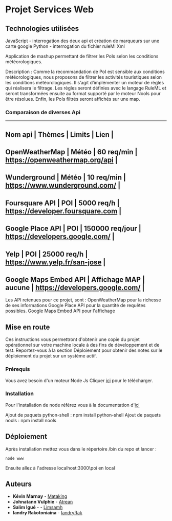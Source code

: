 # Projet Services Web

## Technologies utilisées
JavaScript - interrogation des deux api et création de marqueurs sur une carte google
Python - interrogation du fichier ruleMl Xml

Application de mashup permettant de filtrer les PoIs selon les conditions météorologiques.

Description : Comme la recommandation de PoI est sensible aux
conditions météorologiques, nous proposons de filtrer les activités
touristiques selon les conditions météorologiques. Il s’agit
d’implémenter un moteur de règles qui réalisera le filtrage. Les règles
seront définies avec le langage RuleML et seront transformées
ensuite au format supporté par le moteur Nools pour être résolues.
Enfin, les PoIs filtrés seront affichés sur une map.


### Comparaison de diverses Api
-----------------------------------------------------------------------------------------------
Nom api               |    Thèmes      |    Limits         |   Lien                           |
-----------------------------------------------------------------------------------------------
OpenWeatherMap        |    Météo       |   60 req/min      | https://openweathermap.org/api   |
-----------------------------------------------------------------------------------------------
Wunderground          |    Météo       |   10 req/min      | https://www.wunderground.com/    |
-----------------------------------------------------------------------------------------------
Foursquare API        |    POI         |    5000 req/h     | https://developer.foursquare.com |
-----------------------------------------------------------------------------------------------
Google Place API      |    POI         | 150000 req/jour   | https://developers.google.com/   |
-----------------------------------------------------------------------------------------------
Yelp                  |    POI         |   25000 req/h     | https://www.yelp.fr/san-jose     |
-----------------------------------------------------------------------------------------------
Google Maps Embed API | Affichage MAP  |    aucune         | https://developers.google.com/   |
-----------------------------------------------------------------------------------------------

Les API retenues pour ce projet, sont :
OpenWeatherMap pour la richesse de ses informations
Google Place API pour la quantité de requêtes possibles.
Google Maps Embed API pour l'affichage

## Mise en route

Ces instructions vous permettront d'obtenir une copie du projet opérationnel sur votre 
machine locale à des fins de développement et de test. Reportez-vous à la section Déploiement pour 
obtenir des notes sur le déploiement du projet sur un système actif.

### Prérequis

Vous avez besoin d'un moteur Node Js Cliquer [ici](https://nodejs.org/en/download/) pour le télécharger.

### Installation

Pour l'installation de node référez vous à la documentation d'[ici](https://nodejs.org/en/download/package-manager/)

Ajout de paquets python-shell : npm install python-shell
Ajout de paquets nools : npm install nools

## Déploiement

Après installation mettez vous dans le répertoire /bin du repo  et lancer : 

```
node www
```

Ensuite allez à l'adresse localhost:3000\poi en local


## Auteurs

* **Kévin Marnay**  - [Mataking](https://github.com/Mataking)
* **Johnatann Vulphie**  - [Atrean](https://github.com/Atrean)
* **Salim Igué** -  - [Limsamh](https://github.com/limsamh)
* **Iandry Rakotoniaina** - [IandryRak](https://github.com/IandryRak)
